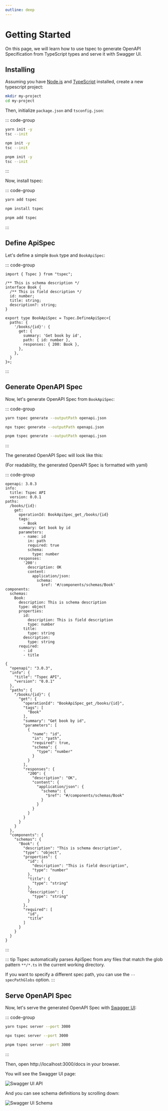```yaml
---
outline: deep
---
```


# Getting Started

On this page, we will learn how to use tspec to generate OpenAPI Specification from TypeScript types and serve it with Swagger UI.


## Installing

Assuming you have [Node.js](https://nodejs.org/en/) and [TypeScript](https://www.typescriptlang.org/) installed, create a new typescript project:

```bash
mkdir my-project
cd my-project
```

Then, initialize `package.json` and `tsconfig.json`:

::: code-group
```bash [yarn]
yarn init -y
tsc --init
```

```bash [npm]
npm init -y
tsc --init
```

```bash [pnpm]
pnpm init -y
tsc --init
```
:::

Now, install tspec:

::: code-group
```bash [yarn]
yarn add tspec
```

```bash [npm]
npm install tspec
```

```bash [pnpm]
pnpm add tspec
```
:::

## Define ApiSpec

Let's define a simple `Book` type and `BookApiSpec`:

::: code-group
```ts[index.ts]
import { Tspec } from "tspec";

/** This is schema description */
interface Book {
  /** This is field description */
  id: number;
  title: string;
  description?: string;
}

export type BookApiSpec = Tspec.DefineApiSpec<{
  paths: {
    '/books/{id}': {
      get: {
        summary: 'Get book by id',
        path: { id: number },
        responses: { 200: Book },
      },
    },
  }
}>;
```
:::

## Generate OpenAPI Spec

Now, let's generate OpenAPI Spec from `BookApiSpec`:

::: code-group
```bash [yarn]
yarn tspec generate --outputPath openapi.json
```

```bash [npm]
npx tspec generate --outputPath openapi.json
```

```bash [pnpm]
pnpm tspec generate --outputPath openapi.json
```
:::

The generated OpenAPI Spec will look like this:

(For readability, the generated OpenAPI Spec is formatted with yaml)

::: code-group
```yaml[openapi.yaml]
openapi: 3.0.3
info:
  title: Tspec API
  version: 0.0.1
paths:
  /books/{id}:
    get:
      operationId: BookApiSpec_get_/books/{id}
      tags:
        - Book
      summary: Get book by id
      parameters:
        - name: id
          in: path
          required: true
          schema:
            type: number
      responses:
        '200':
          description: OK
          content:
            application/json:
              schema:
                $ref: '#/components/schemas/Book'
components:
  schemas:
    Book:
      description: This is schema description
      type: object
      properties:
        id:
          description: This is field description
          type: number
        title:
          type: string
        description:
          type: string
      required:
        - id
        - title
```

```json[openapi.json]
{
  "openapi": "3.0.3",
  "info": {
    "title": "Tspec API",
    "version": "0.0.1"
  },
  "paths": {
    "/books/{id}": {
      "get": {
        "operationId": "BookApiSpec_get_/books/{id}",
        "tags": [
          "Book"
        ],
        "summary": "Get book by id",
        "parameters": [
          {
            "name": "id",
            "in": "path",
            "required": true,
            "schema": {
              "type": "number"
            }
          }
        ],
        "responses": {
          "200": {
            "description": "OK",
            "content": {
              "application/json": {
                "schema": {
                  "$ref": "#/components/schemas/Book"
                }
              }
            }
          }
        }
      }
    }
  },
  "components": {
    "schemas": {
      "Book": {
        "description": "This is schema description",
        "type": "object",
        "properties": {
          "id": {
            "description": "This is field description",
            "type": "number"
          },
          "title": {
            "type": "string"
          },
          "description": {
            "type": "string"
          }
        },
        "required": [
          "id",
          "title"
        ]
      }
    }
  }
}
```
:::

::: tip
Tspec automatically parses ApiSpec from any files that match the glob pattern `**/*.ts` in the current working directory.

If you want to specify a different spec path, you can use the `--specPathGlobs` option.
:::


## Serve OpenAPI Spec

Now, let's serve the generated OpenAPI Spec with [Swagger UI](https://swagger.io/tools/swagger-ui/):

::: code-group
```bash [yarn]
yarn tspec server --port 3000
```

```bash [npm]
npx tspec server --port 3000
```

```bash [pnpm]
pnpm tspec server --port 3000
```
:::

Then, open http://localhost:3000/docs in your browser.

You will see the Swagger UI page:

![Swagger UI API](/assets/images/getting-started-swagger-ui-1.png)

And you can see schema definitions by scrolling down:

![Swagger UI Schema](/assets/images/getting-started-swagger-ui-2.png)
